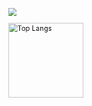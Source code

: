 ![](https://github-profile-summary-cards.vercel.app/api/cards/profile-details?username=chico0624&theme=2077)


<img alt="Top Langs" height="150px" src="https://github-readme-stats.vercel.app/api/top-langs/?username=chico0624&layout=compact&count_private=true&show_icons=true&theme=tokyonight" />
